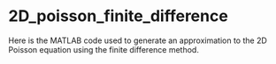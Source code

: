 # 2D_poisson_finite_difference
Here is the MATLAB code used to generate an approximation to the 2D Poisson equation using the finite difference method.
